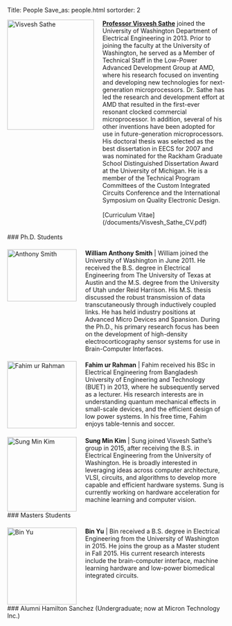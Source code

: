 Title: People
Save_as: people.html
sortorder: 2

<img src="/images/Vish-Website-Profile-e1410155197156.jpg" alt="Visvesh Sathe" width="200" height="254" style="float:left;"/>
<p style="text-align:left;padding-left:20px;display:table-cell;">
<a href="http://www.ee.washington.edu/people/visvesh-sathe/"><b>Professor Visvesh Sathe</b></a> joined the University of Washington Department of Electrical Engineering in 2013. Prior to joining the faculty at the University of Washington, he served as a Member of Technical Staff in the Low-Power Advanced Development Group at AMD, where his research focused on inventing and developing new technologies for next-generation microprocessors. Dr. Sathe has led the research and development effort at AMD that resulted in the first-ever resonant clocked commercial microprocessor. In addition, several of his other inventions have been adopted for use in future-generation microprocessors. His doctoral thesis was selected as the best dissertation in EECS for 2007 and was nominated for the Rackham Graduate School Distinguished Dissertation Award at the University of Michigan. He is a member of the Technical Program Committees of the Custom Integrated Circuits Conference and the International Symposium on Quality Electronic Design.
<br/>
<br/>
[Curriculum Vitae](/documents/Visvesh_Sathe_CV.pdf)
</p>

<br/>
### Ph.D. Students
<div style="display:inline-block;margin-top:20px;">
<img src="/images/Anthony-Smith-300x225.jpg" alt="Anthony Smith" width="160" height="120" style="float:left;"/>
<p style="text-align:left;padding-left:20px;display:table-cell;">
<b>William Anthony Smith</b> | William joined the University of Washington in June 2011.  He received the B.S. degree in Electrical Engineering from The University of Texas at Austin and the M.S. degree from the University of Utah under Reid Harrison.  His M.S. thesis discussed the robust transmission of data transcutaneously through inductively coupled links.  He has held industry positions at Advanced Micro Devices and Spansion.  During the Ph.D., his primary research focus has been on the development of high-density electrocorticography sensor systems for use in Brain-Computer Interfaces.
</p>
</div>

<div style="display:inline-block;margin-top:20px;">
<img src="/images/fahim_pic.jpg" alt="Fahim ur Rahman" width="160" height="155" style="float:left;"/>
<p style="text-align:left;padding-left:20px;display:table-cell;">
<b>Fahim ur Rahman</b> | Fahim received his BSc in Electrical Engineering from Bangladesh University of Engineering and Technology (BUET) in 2013, where he subsequently served as a lecturer. His research interests are in understanding quantum mechanical effects in small-scale devices, and the efficient design of low power systems. In his free time, Fahim enjoys table-tennis and soccer.
</p>
</div>

<div style="display:inline-block;margin-top:20px;">
<img src="/images/sungkim.png" alt="Sung Min Kim" width="160" height="172" style="float:left;"/>
<p style="text-align:left;padding-left:20px;display:table-cell;;margin-top:10px;">
<b>Sung Min Kim</b> |  Sung joined Visvesh Sathe’s group in 2015, after receiving the B.S. in Electrical Engineering from the University of Washington. He is broadly interested in leveraging ideas across computer architecture, VLSI, circuits, and algorithms to develop more capable and efficient hardware systems. Sung is currently working on hardware acceleration for machine learning and computer vision.
</p>
</div>

<br/>
### Masters Students
<div style="display:inline-block;margin-top:20px;">
<img src="/images/xj2015_01_21_22_11-e1455244067183.jpg" alt="Bin Yu" width="160" height="178" style="float:left;"/>
<p style="text-align:left;padding-left:20px;display:table-cell;">
<b>Bin Yu</b> | Bin received a B.S. degree in Electrical Engineering from the University of Washington in 2015. He joins the group as a Master student in Fall 2015.  His current research interests include the brain-computer interface, machine learning hardware and low-power biomedical integrated circuits.
</p>
</div>

<br/>
### Alumni
Hamilton Sanchez   (Undergraduate; now at Micron Technology Inc.)

 

